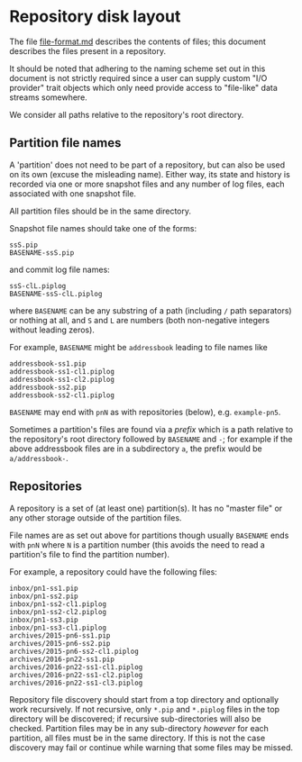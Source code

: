 <!-- This Source Code Form is subject to the terms of the Mozilla Public
   - License, v. 2.0. If a copy of the MPL was not distributed with this
   - file, You can obtain one at http://mozilla.org/MPL/2.0/. -->

Repository disk layout
==============

The file [file-format.md]() describes the contents of files; this document
describes the files present in a repository.

It should be noted that adhering to the naming scheme set out in this document
is not strictly required since a user can supply custom "I/O provider" trait
objects which only need provide access to "file-like" data streams somewhere.

We consider all paths relative to the repository's root directory.


Partition file names
---------------

A 'partition' does not need to be part of a repository, but can also be used
on its own (excuse the misleading name). Either way, its state and history is
recorded via one or more snapshot files and any number of log files, each
associated with one snapshot file.

All partition files should be in the same directory.

Snapshot file names should take one of the forms:

    ssS.pip
    BASENAME-ssS.pip

and commit log file names:

    ssS-clL.piplog
    BASENAME-ssS-clL.piplog

where `BASENAME` can be any substring of a path (including `/` path separators)
or nothing at all, and `S` and `L` are numbers (both non-negative integers
without leading zeros).

For example, `BASENAME` might be `addressbook` leading to file names like

    addressbook-ss1.pip
    addressbook-ss1-cl1.piplog
    addressbook-ss1-cl2.piplog
    addressbook-ss2.pip
    addressbook-ss2-cl1.piplog

`BASENAME` may end with `pnN` as with repositories (below), e.g. `example-pn5`.

Sometimes a partition's files are found via a *prefix* which is a path relative
to the repository's root directory followed by `BASENAME` and `-`; for example
if the above addressbook files are in a subdirectory `a`, the prefix would be
`a/addressbook-`.


Repositories
-----------------

A repository is a set of (at least one) partition(s). It has no "master file"
or any other storage outside of the partition files.

File names are as set out above for partitions though usually `BASENAME` ends
with `pnN` where `N` is a partition number (this avoids the need to read a
partition's file to find the partition number).

For example, a repository could have the following files:

    inbox/pn1-ss1.pip
    inbox/pn1-ss2.pip
    inbox/pn1-ss2-cl1.piplog
    inbox/pn1-ss2-cl2.piplog
    inbox/pn1-ss3.pip
    inbox/pn1-ss3-cl1.piplog
    archives/2015-pn6-ss1.pip
    archives/2015-pn6-ss2.pip
    archives/2015-pn6-ss2-cl1.piplog
    archives/2016-pn22-ss1.pip
    archives/2016-pn22-ss1-cl1.piplog
    archives/2016-pn22-ss1-cl2.piplog
    archives/2016-pn22-ss1-cl3.piplog

Repository file discovery should start from a top directory and optionally work
recursively. If not recursive, only `*.pip` and `*.piplog` files in the top
directory will be discovered; if recursive sub-directories will also be
checked. Partition files may be in any sub-directory *however* for each partition,
all files must be in the same directory. If this is not the case discovery may
fail or continue while warning that some files may be missed.
